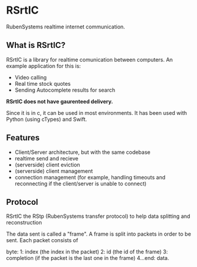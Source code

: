 # RSrtIC

RubenSystems realtime internet communication. 

## What is RSrtIC?
RSrtIC is a library for realtime comunication between computers. An example application for this is:

- Video calling
- Real time stock quotes
- Sending Autocomplete results for search 

**RSrtIC does not have gaurenteed delivery.**


Since it is in c, it can be used in most environments. It has been used with Python (using cTypes) and Swift.

## Features 

- Client/Server architecture, but with the same codebase 
- realtime send and recieve 
- (serverside) client eviction 
- (serverside) client management
- connection management (for example, handling timeouts and reconnecting if the client/server is unable to connect)

## Protocol 

RSrtIC the RStp (RubenSystems transfer protocol) to help data splitting and reconstruction  

The data sent is called a "frame". A frame is split into packets in order to be sent. 
Each packet consists of 

byte: 
	1: index (the index in the packet)
	2: id (the id of the frame)
	3: completion (if the packet is the last one in the frame)
	4...end: data.  
